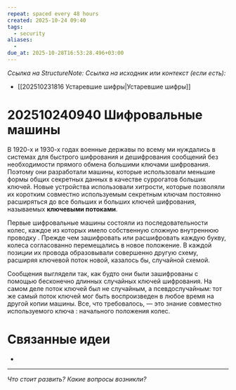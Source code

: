 ```yaml
---
repeat: spaced every 48 hours
created: 2025-10-24 09:40
tags:
  - security
aliases:
  -
due_at: 2025-10-28T16:53:28.496+03:00
---
```

*Ссылка на StructureNote:*
*Ссылка на исходник или контекст (если есть):*
- [[202510231816 Устаревшие шифры|Устаревшие шифры]] 

# 202510240940 Шифровальные машины

В 1920-х и 1930-х годах военные державы по всему ми нуждались в системах для быстрого шифрования и дешифрования сообщений без необходимости прямого обмена большими ключами шифрования. Поэтому они разработали машины, которые использовали меньшие формы общих секретных данных в качестве суррогатов больших ключей. Новые устройства использовали хитрости, которые позволяли их коротким совместно используемым секретным ключам постоянно расширяться до все больших и больших ключей шифрования, называемых **ключевыми потоками**.

Первые шифровальные машины состояли из последовательности колес, каждое из которых имело собственную сложную внутреннюю проводку . Прежде чем зашифровать или расшифровать каждую букву, колеса согласованно перемещались в новое положение. В каждой позиции их провода образовывали совершенно другую схему, расширяя ключевой поток новой, казалось бы, случайной схемой.

Сообщения выглядели так, как будто они были зашифрованы с помощью бесконечно длинных случайных ключей шифрования. На самом деле поток ключей был не случайным, а псевдослучайным: тот же самый поток ключей мог быть воспроизведен в любое время на другой копии машины. Все, что требовалось, — это знание совместно используемого ключа : начального положения колес.

# Связанные идеи

- 

---

*Что стоит развить? Какие вопросы возникли?*
